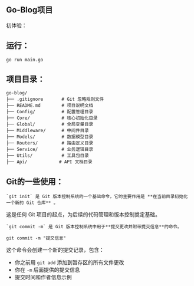 ## Go-Blog项目

初体验：

## 运行：

```
go run main.go
```

## 项目目录：

```
go-blog/
├── .gitignore       # Git 忽略规则文件
├── README.md        # 项目说明文档
├── Config/          # 配置管理目录
├── Core/            # 核心初始化目录
├── Global/          # 全局变量目录
├── Middleware/      # 中间件目录
├── Models/          # 数据模型目录
├── Routers/         # 路由定义目录
├── Service/         # 业务逻辑目录
├── Utils/           # 工具包目录
├── Api/            # API 文档目录
```

## Git的一些使用：

    `git init` 是 Git 版本控制系统的一个基础命令，它的主要作用是 **在当前目录初始化一个新的 Git 仓库** 。

这是任何 Git 项目的起点，为后续的代码管理和版本控制奠定基础。

    `git commit -m` 是 Git 版本控制系统中用于**提交更改并附带提交信息**的命令。

```
git commit -m "提交信息"
```

这个命令会创建一个新的提交记录，包含：

* 你之前用 `git add` 添加到暂存区的所有文件更改
* 你在 `-m` 后面提供的提交信息
* 提交时间和作者信息示例

